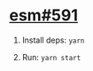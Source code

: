 # [esm#591](https://github.com/standard-things/esm/issues/591)

1. Install deps: `yarn`

2. Run: `yarn start`
